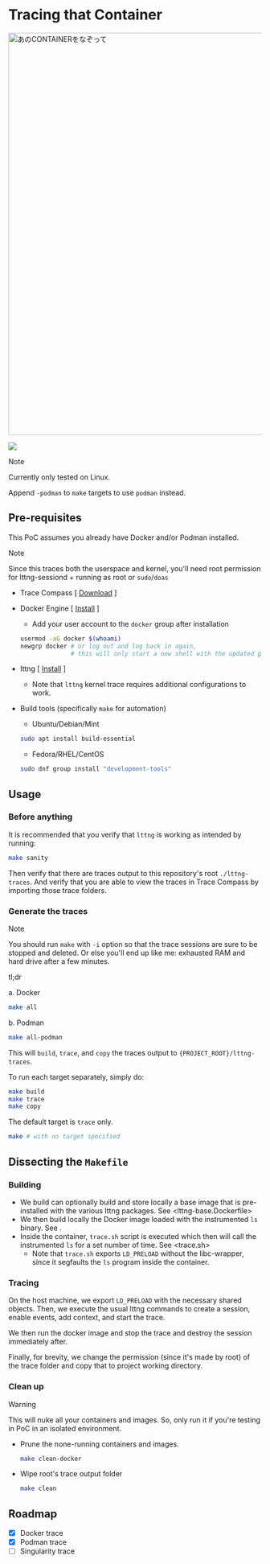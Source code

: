 # Tracing that Container

<img width="800" height="800" alt="あのCONTAINERをなぞって" src="https://github.com/user-attachments/assets/e7390ccc-0618-41f0-ad28-a1a91af6e6cf" />

![](https://badgen.net/badge/status/proof%20of%20concept/purple?icon=github)

> [!NOTE]
> 
> Currently only tested on Linux.
>
> Append `-podman` to `make` targets to use `podman` instead.

## Pre-requisites

This PoC assumes you already have Docker and/or Podman installed.

> [!NOTE]
>
> Since this traces both the userspace and kernel, you'll need root permission for lttng-sessiond + running as root or `sudo`/`doas`

- Trace Compass \[ [Download](https://projects.eclipse.org/projects/tools.tracecompass/downloads) \]
- Docker Engine \[ [Install](https://docs.docker.com/engine/install/) \]
  - Add your user account to the `docker` group after installation
  ```sh
  usermod -aG docker $(whoami)
  newgrp docker # or log out and log back in again, 
                # this will only start a new shell with the updated group permission
  ```
- lttng \[ [Install](https://lttng.org/download/) \]
  - Note that `lttng` kernel trace requires additional configurations to work.
- Build tools (specifically `make` for automation)

  - Ubuntu/Debian/Mint

  ```sh
  sudo apt install build-essential
  ```

  - Fedora/RHEL/CentOS

  ```sh
  sudo dnf group install "development-tools"
  ```

## Usage

### Before anything

It is recommended that you verify that `lttng` is working as intended by running: 

```sh
make sanity
```

Then verify that there are traces output to this repository's root `./lttng-traces`. And verify that you are able to view the traces in Trace Compass by importing those trace folders.


### Generate the traces

> [!NOTE]
>
> You should run `make` with `-i` option so that the trace sessions are sure to be stopped and deleted. Or else you'll end up like me: exhausted RAM and hard drive after a few minutes.

tl;dr

a. Docker

```sh
make all
```

b. Podman

```sh
make all-podman
```

This will `build`, `trace`, and `copy` the traces output to `{PROJECT_ROOT}/lttng-traces`.

To run each target separately, simply do:

```sh
make build
make trace
make copy
```

The default target is `trace` only.

```sh
make # with no target specified
```

## Dissecting the `Makefile`

### Building

- We build can optionally build and store locally a base image that is pre-installed with the various lttng packages. See <lttng-base.Dockerfile>
- We then build locally the Docker image loaded with the instrumented `ls` binary. See <Dockerfile>.
- Inside the container, `trace.sh` script is executed which then will call the instrumented `ls` for a set number of time. See <trace.sh>
  - Note that `trace.sh` exports `LD_PRELOAD` without the libc-wrapper, since it segfaults the `ls` program inside the container.

### Tracing

On the host machine, we export `LD_PRELOAD` with the necessary shared objects. Then, we execute the usual lttng commands to create a session, enable events, add context, and start the trace.

We then run the docker image and stop the trace and destroy the session immediately after.

Finally, for brevity, we change the permission (since it's made by root) of the trace folder and copy that to project working directory.

### Clean up

> [!WARNING]
> This will nuke all your containers and images. So, only run it if you're testing in PoC in an isolated environment.

- Prune the none-running containers and images.
  ```sh
  make clean-docker
  ```

- Wipe root's trace output folder
  ```sh
  make clean
  ```

## Roadmap

- [x] Docker trace
- [x] Podman trace
- [ ] Singularity trace
